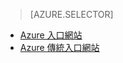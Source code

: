 > [AZURE.SELECTOR]
- [Azure 入口網站](../articles/storage/storage-monitoring-diagnosing-troubleshooting.md)
- [Azure 傳統入口網站](../articles/storage/storage-monitoring-diagnosing-troubleshooting-classic-portal.md)


